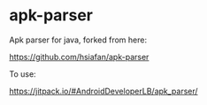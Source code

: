 # apk-parser

Apk parser for java, forked from here:

https://github.com/hsiafan/apk-parser

To use:

https://jitpack.io/#AndroidDeveloperLB/apk_parser/

